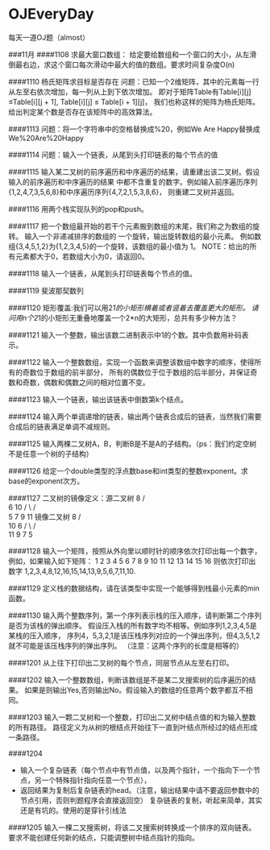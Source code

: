 # OJEveryDay
每天一道OJ题（almost）

###11月
####1108 求最大窗口数组：
给定要给数组和一个窗口的大小，从左滑倒最右边，求这个窗口每次滑动中最大的值的数组。要求时间复杂度O(n)

####1110 杨氏矩阵求目标是否存在
问题：已知一个2维矩阵，其中的元素每一行从左至右依次增加，每一列从上到下依次增加。
即对于矩阵Table有Table[i][j] ≤Table[i][j + 1], Table[i][j] ≤ Table[i + 1][j]，
我们也称这样的矩阵为杨氏矩阵。给出判定某个数是否存在该矩阵中的高效算法。

####1113
问题：将一个字符串中的空格替换成%20，例如We Are Happy替换成We%20Are%20Happy

####1114
问题：输入一个链表，从尾到头打印链表的每个节点的值

####1115
输入某二叉树的前序遍历和中序遍历的结果，请重建出该二叉树。假设输入的前序遍历和中序遍历的结果
中都不含重复的数字。例如输入前序遍历序列{1,2,4,7,3,5,6,8}和中序遍历序列{4,7,2,1,5,3,8,6}，
则重建二叉树并返回。

####1116
用两个栈实现队列的pop和push。

####1117
把一个数组最开始的若干个元素搬到数组的末尾，我们称之为数组的旋转。 输入一个非递减排序的数组的
一个旋转，输出旋转数组的最小元素。 例如数组{3,4,5,1,2}为{1,2,3,4,5}的一个旋转，该数组的最小值为
1。 NOTE：给出的所有元素都大于0，若数组大小为0，请返回0。

####1118
输入一个链表，从尾到头打印链表每个节点的值。

####1119
斐波那契数列

####1120
矩形覆盖:我们可以用2*1的小矩形横着或者竖着去覆盖更大的矩形。
请问用n个2*1的小矩形无重叠地覆盖一个2*n的大矩形，总共有多少种方法？

####1121
输入一个整数，输出该数二进制表示中1的个数。其中负数用补码表示。

####1122
输入一个整数数组，实现一个函数来调整该数组中数字的顺序，使得所有的奇数位于数组的前半部分，
所有的偶数位于位于数组的后半部分，并保证奇数和奇数，偶数和偶数之间的相对位置不变。

####1123
输入一个链表，输出该链表中倒数第k个结点。

####1124
 输入两个单调递增的链表，输出两个链表合成后的链表，当然我们需要合成后的链表满足单调不减规则。
 
####1125
 输入两棵二叉树A，B，判断B是不是A的子结构。（ps：我们约定空树不是任意一个树的子结构）
 
 ####1126
 给定一个double类型的浮点数base和int类型的整数exponent。求base的exponent次方。
 
 ####1127
二叉树的镜像定义：源二叉树 
    	    8
    	   /  \
    	  6   10
    	 / \  / \
    	5  7 9 11
    	镜像二叉树
    	    8
    	   /  \
    	  10   6
    	 / \  / \
    	11 9 7  5
    	
####1128
输入一个矩阵，按照从外向里以顺时针的顺序依次打印出每一个数字，例如，如果输入如下矩阵：
1 2 3 4
5 6 7 8
9 10 11 12
13 14 15 16
则依次打印出数字
1,2,3,4,8,12,16,15,14,13,9,5,6,7,11,10.

####1129
定义栈的数据结构，请在该类型中实现一个能够得到栈最小元素的min函数。

####1130
输入两个整数序列，第一个序列表示栈的压入顺序，请判断第二个序列是否为该栈的弹出顺序。
假设压入栈的所有数字均不相等。例如序列1,2,3,4,5是某栈的压入顺序，
序列4，5,3,2,1是该压栈序列对应的一个弹出序列，但4,3,5,1,2就不可能是该压栈序列的弹出序列。
（注意：这两个序列的长度是相等的）

####1201
从上往下打印出二叉树的每个节点，同层节点从左至右打印。

####1202
输入一个整数数组，判断该数组是不是某二叉搜索树的后序遍历的结果。
如果是则输出Yes,否则输出No。假设输入的数组的任意两个数字都互不相同。

####1203
输入一颗二叉树和一个整数，打印出二叉树中结点值的和为输入整数的所有路径。
路径定义为从树的根结点开始往下一直到叶结点所经过的结点形成一条路径。

####1204
 * 输入一个复杂链表（每个节点中有节点值，以及两个指针，一个指向下一个节点，另一个特殊指针指向任意一个节点），
 * 返回结果为复制后复杂链表的head。（注意，输出结果中请不要返回参数中的节点引用，否则判题程序会直接返回空）
 复杂链表的复制，听起来简单，其实还是有坑的。使用的是穿针引线法
 
####1205
输入一棵二叉搜索树，将该二叉搜索树转换成一个排序的双向链表。
要求不能创建任何新的结点，只能调整树中结点指针的指向。